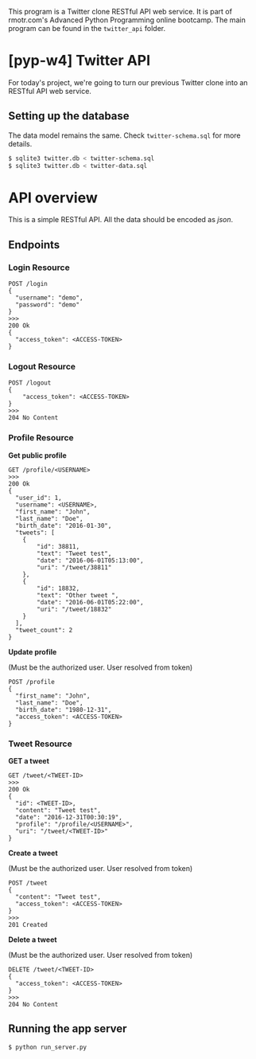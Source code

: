This program is a Twitter clone RESTful API web service. It is part of rmotr.com's Advanced Python Programming online bootcamp. The main program can be found in the `twitter_api` folder.

# [pyp-w4] Twitter API

For today's project, we're going to turn our previous Twitter clone into an RESTful API web service.

## Setting up the database

The data model remains the same. Check `twitter-schema.sql` for more details.

```bash
$ sqlite3 twitter.db < twitter-schema.sql
$ sqlite3 twitter.db < twitter-data.sql
```

# API overview

This is a simple RESTful API. All the data should be encoded as _json_.

## Endpoints

### Login Resource

```
POST /login
{
  "username": "demo",
  "password": "demo"
}
>>>
200 Ok
{
  "access_token": <ACCESS-TOKEN>
}
```

### Logout Resource

```
POST /logout
{
    "access_token": <ACCESS-TOKEN>
}
>>>
204 No Content
```

### Profile Resource

**Get public profile**

```
GET /profile/<USERNAME>
>>>
200 Ok
{
  "user_id": 1,
  "username": <USERNAME>,
  "first_name": "John",
  "last_name": "Doe",
  "birth_date": "2016-01-30",
  "tweets": [
    {
        "id": 38811,
        "text": "Tweet test",
        "date": "2016-06-01T05:13:00",
        "uri": "/tweet/38811"
    },
    {
        "id": 18832,
        "text": "Other tweet ",
        "date": "2016-06-01T05:22:00",
        "uri": "/tweet/18832"
    }
  ],
  "tweet_count": 2
}
```

**Update profile**

(Must be the authorized user. User resolved from token)

```
POST /profile
{
  "first_name": "John",
  "last_name": "Doe",
  "birth_date": "1980-12-31",
  "access_token": <ACCESS-TOKEN>
}
```
### Tweet Resource

**GET a tweet**

```
GET /tweet/<TWEET-ID>
>>>
200 Ok
{
  "id": <TWEET-ID>,
  "content": "Tweet test",
  "date": "2016-12-31T00:30:19",
  "profile": "/profile/<USERNAME>",
  "uri": "/tweet/<TWEET-ID>"
}
```

**Create a tweet**

(Must be the authorized user. User resolved from token)

```
POST /tweet
{
  "content": "Tweet test",
  "access_token": <ACCESS-TOKEN>
}
>>>
201 Created
```

**Delete a tweet**

(Must be the authorized user. User resolved from token)

```
DELETE /tweet/<TWEET-ID>
{
  "access_token": <ACCESS-TOKEN>
}
>>>
204 No Content
```


## Running the app server

```bash
$ python run_server.py
```
